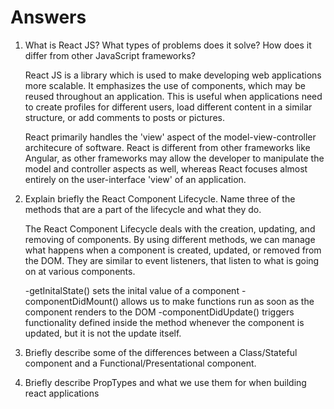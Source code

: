 # Answers

1. What is React JS? What types of problems does it solve? How does it differ from other JavaScript frameworks?
    
    React JS is a library which is used to make developing web applications more scalable. It emphasizes the use of components, which may be reused throughout an application. This is useful when applications need to create profiles for different users, load different content in a similar structure, or add comments to posts or pictures.

    React primarily handles the 'view' aspect of the model-view-controller architecure of software. React is different from other frameworks like Angular, as other frameworks may allow the developer to manipulate the model and controller aspects as well, whereas React focuses almost entirely on the user-interface 'view' of an application. 

2. Explain briefly the React Component Lifecycle. Name three of the methods that are a part of the lifecycle and what they do.

    The React Component Lifecycle deals with the creation, updating, and removing of components. By using different methods, we can manage what happens when a component is created, updated, or removed from the DOM. They are similar to event listeners, that listen to what is going on at various components. 

    -getInitalState() sets the inital value of a component 
    -componentDidMount() allows us to make functions run as soon as the component renders to the DOM
    -componentDidUpdate() triggers functionality defined inside the method whenever the component is updated, but it is not the update itself.

3. Briefly describe some of the differences between a Class/Stateful component and a Functional/Presentational component.

4. Briefly describe PropTypes and what we use them for when building react applications